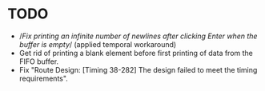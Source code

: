 # TODO

- /*Fix printing an infinite number of newlines after clicking Enter when the buffer is empty*/
	(applied temporal workaround)
- Get rid of printing a blank element before first printing of data from the FIFO buffer.
- Fix "Route Design: [Timing 38-282] The design failed to meet the timing requirements".
